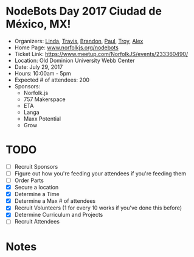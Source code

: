 # NodeBots Day 2017 Ciudad de México, MX!

 - Organizers: [Linda](www.twitter.com/lynnaloo), [Travis](www.twitter.com/tjwebbongithub), [Brandon](www.twitter.com/_bmf), [Paul](www.twitter.com/paulchinjr), [Troy](www.twitter.com/troy0820), [Alex](www.twitter.com/alexproaps)
 - Home Page: www.norfolkjs.org/nodebots
 - Ticket Link: https://www.meetup.com/NorfolkJS/events/233360490/
 - Location: Old Dominion University Webb Center
 - Date: July 29, 2017
 - Hours: 10:00am - 5pm
 - Expected # of attendees: 200
 - Sponsors:
    - Norfolk.js
    - 757 Makerspace
    - ETA
    - Langa
    - Maxx Potential
    - Grow

# TODO

 - [ ] Recruit Sponsors
 - [ ] Figure out how you're feeding your attendees if you're feeding them
 - [ ] Order Parts
 - [x] Secure a location
 - [x] Determine a Time
 - [x] Determine a Max # of attendees
 - [x] Recruit Volunteers (1 for every 10 works if you've done this before)
 - [x] Determine Curriculum and Projects
 - [ ] Recruit Attendees

# Notes

